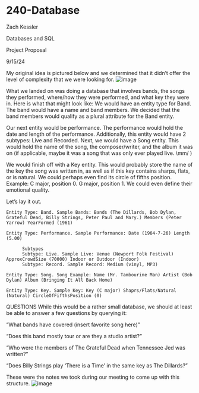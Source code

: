 # 240-Database
Zach Kessler

Databases and SQL

Project Proposal

9/15/24

My original idea is pictured below and we determined that it didn’t offer the level of complexity that we were looking for. 
![image](https://github.com/user-attachments/assets/334b7a40-d3e5-4673-a484-eeaf3cbdea8d)
 

What we landed on was doing a database that involves bands, the songs they performed, where/how they were performed, and what key they were in. Here is what that might look like:
We would have an entity type for Band. The band would have a name and band members. We decided that the band members would qualify as a plural attribute for the Band entity. 

Our next entity would be performance. The performance would hold the date and length of the performance. Additionally, this entity would have 2 subtypes: Live and Recorded. 
Next, we would have a Song entity. This would hold the name of the song, the composer/writer, and the album it was on (if applicable, maybe it was a song that was only ever played live. \mm/ )

We would finish off with a Key entity. This would probably store the name of the key the song was written in, as well as if this key contains sharps, flats, or is natural. We could perhaps even find its circle of fifths position. Example: C major, position 0. G major, position 1. We could even define their emotional quality. 

Let’s lay it out. 

    Entity Type: Band. Sample Bands: Bands (The Dillards, Bob Dylan, Grateful Dead, Billy Strings, Peter Paul and Mary.) Members (Peter Yarrow) YearFormed (1961)

    Entity Type: Performance. Sample Performance: Date (1964-7-26) Length (5.00)

          Subtypes
          Subtype: Live. Sample Live: Venue (Newport Folk Festival) ApproxCrowdSize (70000) Indoor or Outdoor (Indoor)
          Subtype: Record. Sample Record: Medium (vinyl, MP3)

    Entity Type: Song. Song Example: Name (Mr. Tambourine Man) Artist (Bob Dylan) Album (Bringing It All Back Home)

    Entity Type: Key. Sample Key: Key (C major) Shaprs/Flats/Natural (Natural) CircleOfFifthsPosition (0)

QUESTIONS
While this would be a rather small database, we should at least be able to answer a few questions by querying it:

“What bands have covered (insert favorite song here)”

“Does this band mostly tour or are they a studio artist?”

“Who were the members of The Grateful Dead when Tennessee Jed was written?”

“Does Billy Strings play ‘There is a Time’ in the same key as The Dillards?”


These were the notes we took during our meeting to come up with this structure. 
![image](https://github.com/user-attachments/assets/99a969cc-fac6-4305-96a6-2125199e8572)

